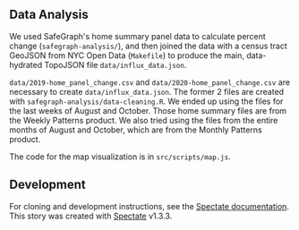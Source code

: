 ## Data Analysis

We used SafeGraph's home summary panel data to calculate percent change (`safegraph-analysis/`), and then joined the data with a census tract GeoJSON from NYC Open Data (`Makefile`) to produce the main, data-hydrated TopoJSON file `data/influx_data.json`.

`data/2019-home_panel_change.csv` and `data/2020-home_panel_change.csv` are necessary to create `data/influx_data.json`. The former 2 files are created with `safegraph-analysis/data-cleaning.R`. We ended up using the files for the last weeks of August and October. Those home summary files are from the Weekly Patterns product. We also tried using the files from the entire months of August and October, which are from the Monthly Patterns product.

 The code for the map visualization is in `src/scripts/map.js`.

## Development

For cloning and development instructions, see the [Spectate documentation](https://github.com/graphicsdesk/spectate/#cloning-a-spectate-project). This story was created with [Spectate](https://github.com/graphicsdesk/spectate) v1.3.3.
